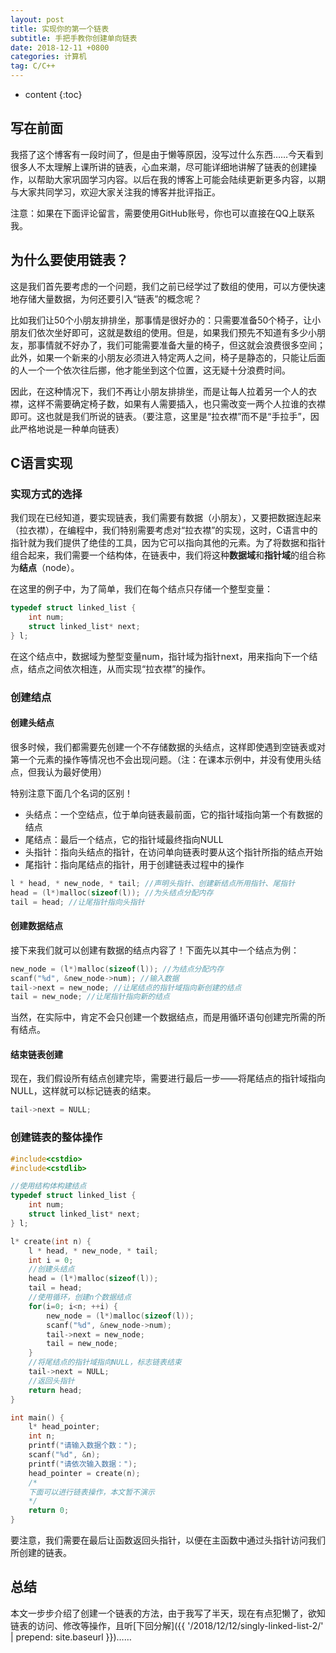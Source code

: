 ```yaml
---
layout: post
title: 实现你的第一个链表
subtitle: 手把手教你创建单向链表
date: 2018-12-11 +0800
categories: 计算机
tag: C/C++
---
```


* content
{:toc}


## 写在前面

我搭了这个博客有一段时间了，但是由于懒等原因，没写过什么东西……今天看到很多人不太理解上课所讲的链表，心血来潮，尽可能详细地讲解了链表的创建操作，以帮助大家巩固学习内容。以后在我的博客上可能会陆续更新更多内容，以期与大家共同学习，欢迎大家关注我的博客并批评指正。

注意：如果在下面评论留言，需要使用GitHub账号，你也可以直接在QQ上联系我。

## 为什么要使用链表？

这是我们首先要考虑的一个问题，我们之前已经学过了数组的使用，可以方便快速地存储大量数据，为何还要引入“链表”的概念呢？

比如我们让50个小朋友排排坐，那事情是很好办的：只需要准备50个椅子，让小朋友们依次坐好即可，这就是数组的使用。但是，如果我们预先不知道有多少小朋友，那事情就不好办了，我们可能需要准备大量的椅子，但这就会浪费很多空间；此外，如果一个新来的小朋友必须进入特定两人之间，椅子是静态的，只能让后面的人一个一个依次往后挪，他才能坐到这个位置，这无疑十分浪费时间。

因此，在这种情况下，我们不再让小朋友排排坐，而是让每人拉着另一个人的衣襟，这样不需要确定椅子数，如果有人需要插入，也只需改变一两个人拉谁的衣襟即可。这也就是我们所说的链表。（要注意，这里是“拉衣襟”而不是“手拉手”，因此严格地说是一种单向链表）

## C语言实现

### 实现方式的选择

我们现在已经知道，要实现链表，我们需要有数据（小朋友），又要把数据连起来（拉衣襟），在编程中，我们特别需要考虑对“拉衣襟”的实现，这时，C语言中的指针就为我们提供了绝佳的工具，因为它可以指向其他的元素。为了将数据和指针组合起来，我们需要一个结构体，在链表中，我们将这种**数据域**和**指针域**的组合称为**结点**（node）。

在这里的例子中，为了简单，我们在每个结点只存储一个整型变量：

```cpp
typedef struct linked_list {
    int num;
    struct linked_list* next;
} l;
```

在这个结点中，数据域为整型变量num，指针域为指针next，用来指向下一个结点，结点之间依次相连，从而实现“拉衣襟”的操作。

### 创建结点

#### 创建头结点

很多时候，我们都需要先创建一个不存储数据的头结点，这样即使遇到空链表或对第一个元素的操作等情况也不会出现问题。（注：在课本示例中，并没有使用头结点，但我认为最好使用）

特别注意下面几个名词的区别！

-   头结点：一个空结点，位于单向链表最前面，它的指针域指向第一个有数据的结点
-   尾结点：最后一个结点，它的指针域最终指向NULL
-   头指针：指向头结点的指针，在访问单向链表时要从这个指针所指的结点开始
-   尾指针：指向尾结点的指针，用于创建链表过程中的操作

```cpp
l * head, * new_node, * tail; //声明头指针、创建新结点所用指针、尾指针
head = (l*)malloc(sizeof(l)); //为头结点分配内存
tail = head; //让尾指针指向头指针
```

#### 创建数据结点

接下来我们就可以创建有数据的结点内容了！下面先以其中一个结点为例：

```cpp
new_node = (l*)malloc(sizeof(l)); //为结点分配内存
scanf("%d", &new_node->num); //输入数据
tail->next = new_node; //让尾结点的指针域指向新创建的结点
tail = new_node; //让尾指针指向新的结点
```

当然，在实际中，肯定不会只创建一个数据结点，而是用循环语句创建完所需的所有结点。

#### 结束链表创建

现在，我们假设所有结点创建完毕，需要进行最后一步——将尾结点的指针域指向NULL，这样就可以标记链表的结束。

```cpp
tail->next = NULL;
```

### 创建链表的整体操作

```cpp
#include<cstdio>
#include<cstdlib>

//使用结构体构建结点
typedef struct linked_list {
    int num;
    struct linked_list* next;
} l;

l* create(int n) {
    l * head, * new_node, * tail;
    int i = 0;
    //创建头结点
    head = (l*)malloc(sizeof(l));
    tail = head;
    //使用循环，创建n个数据结点
    for(i=0; i<n; ++i) {
        new_node = (l*)malloc(sizeof(l));
        scanf("%d", &new_node->num);
        tail->next = new_node;
        tail = new_node;
    }
    //将尾结点的指针域指向NULL，标志链表结束
    tail->next = NULL;
    //返回头指针
    return head;
}

int main() {
    l* head_pointer;
    int n;
    printf("请输入数据个数：");
    scanf("%d", &n);
    printf("请依次输入数据：");
    head_pointer = create(n);
    /*
    下面可以进行链表操作，本文暂不演示
    */
    return 0;
}
```

要注意，我们需要在最后让函数返回头指针，以便在主函数中通过头指针访问我们所创建的链表。

## 总结

本文一步步介绍了创建一个链表的方法，由于我写了半天，现在有点犯懒了，欲知链表的访问、修改等操作，且听[下回分解]({{ '/2018/12/12/singly-linked-list-2/' | prepend: site.baseurl  }})……